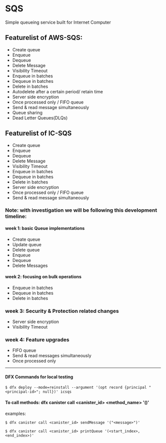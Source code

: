 # SQS

Simple queueing service built for Internet Computer

## Featurelist of AWS-SQS:

- Create queue
- Enqueue
- Dequeue
- Delete Message
- Visibility Timeout
- Enqueue in batches
- Dequeue in batches
- Delete in batches
- Autodelete after a certain period/ retain time
- Server side encryption
- Once processed only / FIFO queue
- Send & read message simultaneously
- Queue sharing
- Dead Letter Queues(DLQs)

## Featurelist of IC-SQS

- Create queue
- Enqueue
- Dequeue
- Delete Message
- Visibility Timeout
- Enqueue in batches
- Dequeue in batches
- Delete in batches
- Server side encryption
- Once processed only / FIFO queue
- Send & read message simultaneously

### <b>Note: </b> with investigation we will be following this development timeline:
#### week 1: basic Queue implementations
- Create queue
- Update queue
- Delete queue
- Enqueue
- Dequeue
- Delete Messages

#### week 2: focusing on bulk operations
- Enqueue in batches
- Dequeue in batches
- Delete in batches

### week 3: Security & Protection related changes
- Server side encryption
- Visibility Timeout

### week 4: Feature upgrades
- FIFO queue
- Send & read messages simultaneously
- Once processed only

---------

#### <b>DFX Commands for local testing</b>

```
$ dfx deploy --mode=reinstall --argument '(opt record {principal "<principal-id>"; null})' icsqs  
```

#### <b>To call methods:</b> dfx canister call <canister_id> <method_name> '(<arguments>)'
examples:
```
$ dfx canister call <canister_id> sendMessage '("<message>")'

$ dfx canister call <canister_id> printQueue '(<start_index>, <end_index>)'
```
